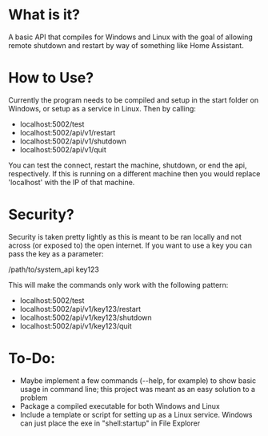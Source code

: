 # What is it?
A basic API that compiles for Windows and Linux with the goal of allowing remote shutdown and restart by way of something like Home Assistant.

# How to Use?
Currently the program needs to be compiled and setup in the start folder on Windows, or setup as a service in Linux.
Then by calling:

 - localhost:5002/test
 - localhost:5002/api/v1/restart
 - localhost:5002/api/v1/shutdown
 - localhost:5002/api/v1/quit

You can test the connect, restart the machine, shutdown, or end the api, respectively. If this is running on a different machine then you would replace 'localhost' with the IP of that machine.

# Security? 
Security is taken pretty lightly as this is meant to be ran locally and not across (or exposed to) the open internet. If you want to use a key you can pass the key as a parameter:

/path/to/system_api key123

This will make the commands only work with the following pattern:

 - localhost:5002/test
 - localhost:5002/api/v1/key123/restart
 - localhost:5002/api/v1/key123/shutdown
 - localhost:5002/api/v1/key123/quit

# To-Do:
 - Maybe implement a few commands (--help, for example) to show basic usage in command line; this project was meant as an easy solution to a problem
 - Package a compiled executable for both Windows and Linux
 - Include a template or script for setting up as a Linux service. Windows can just place the exe in "shell:startup" in File Explorer  